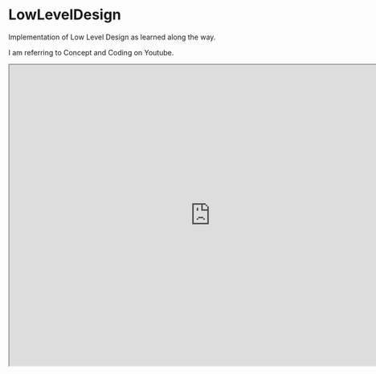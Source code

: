 # LowLevelDesign

Implementation of Low Level Design as learned along the way.

I am referring to Concept and Coding on Youtube.
     
<iframe width="800" height="600"
     src="https://www.youtube.com/embed/tgbNymZ7vqY?autoplay=1&mute=1">
     >
</iframe>
